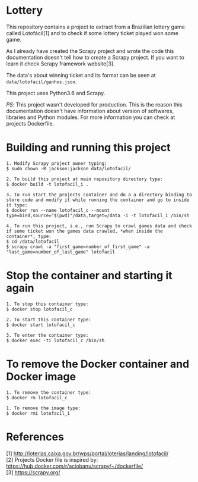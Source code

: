 # Lottery
This repository contains a project to extract from a Brazilian lottery game called Lotofácil[1] and to check if some lottery ticket played won some game.

As I already have created the Scrapy project and wrote the code this documentation doesn't tell how to create a Scrapy project. If you want to learn it check Scrapy framework website[3].

The data's about winning ticket and its format can be seen at `data/lotofacil/ganhos.json`.

This project uses Python3.6 and Scrapy.

*PS*: This project wasn't developed for production. This is the reason this documentation doesn't have information about version of softwares, libraries and Python modules. For more information you can check at projects Dockerfile.


# Building and running this project
    1. Modify Scrapy project owner typing:
    $ sudo chown -R jackson:jackson data/lotofacil/

    2. To build this project at main repository directory type:
    $ docker build -t lotofacil_i .

    3. To run start the projects container and do a a directory binding to store code and modify it while running the container and go to inside it type:
    $ docker run --name lotofacil_c --mount type=bind,source="$(pwd)"/data,target=/data -i -t lotofacil_i /bin/sh

    4. To run this project, i.e., run Scrapy to crawl games data and check if some ticket won the games data crawled, *when inside the container*, type:
    $ cd /data/lotofacil
    $ scrapy crawl -a "first_game=number_of_first_game" -a "last_game=number_of_last_game" lotofacil


# Stop the container and starting it again
    1. To stop this container type:
    $ docker stop lotofacil_c

    2. To start this container type:
    $ docker start lotofacil_c

    3. To enter the container type:
    $ docker exec -ti lotofacil_c /bin/sh


# To remove the Docker container and Docker image
    1. To remove the container type:
    $ docker rm lotofacil_c

    1. To remove the image type:
    $ docker rmi lotofacil_i


<!-- # scrapy startproject lotofacil -->
<!-- # remover all containers: docker rm $(docker ps -a -q) -->
<!-- # docker system prune -->


# References
[1] http://loterias.caixa.gov.br/wps/portal/loterias/landing/lotofacil/  
[2] Projects Docker file is inspired by: https://hub.docker.com/r/aciobanu/scrapy/~/dockerfile/  
[3] https://scrapy.org/  
